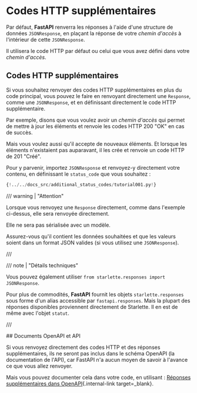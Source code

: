 # Codes HTTP supplémentaires

Par défaut, **FastAPI** renverra les réponses à l'aide d'une structure de données `JSONResponse`, en plaçant la réponse de votre  *chemin d'accès* à l'intérieur de cette `JSONResponse`.

Il utilisera le code HTTP par défaut ou celui que vous avez défini dans votre *chemin d'accès*.

## Codes HTTP supplémentaires

Si vous souhaitez renvoyer des codes HTTP supplémentaires en plus du code principal, vous pouvez le faire en renvoyant directement une `Response`, comme une `JSONResponse`, et en définissant directement le code HTTP supplémentaire.

Par exemple, disons que vous voulez avoir un *chemin d'accès* qui permet de mettre à jour les éléments et renvoie les codes HTTP 200 "OK" en cas de succès.

Mais vous voulez aussi qu'il accepte de nouveaux éléments. Et lorsque les éléments n'existaient pas auparavant, il les crée et renvoie un code HTTP de 201 "Créé".

Pour y parvenir, importez `JSONResponse` et renvoyez-y directement votre contenu, en définissant le `status_code` que vous souhaitez :

```Python hl_lines="4 25"
{!../../docs_src/additional_status_codes/tutorial001.py!}
```

/// warning | "Attention"

Lorsque vous renvoyez une `Response` directement, comme dans l'exemple ci-dessus, elle sera renvoyée directement.

Elle ne sera pas sérialisée avec un modèle.

Assurez-vous qu'il contient les données souhaitées et que les valeurs soient dans un format JSON valides (si vous utilisez une `JSONResponse`).

///

/// note | "Détails techniques"

Vous pouvez également utiliser `from starlette.responses import JSONResponse`.

Pour plus de commodités, **FastAPI** fournit les objets `starlette.responses` sous forme d'un alias accessible par `fastapi.responses`. Mais la plupart des réponses disponibles proviennent directement de Starlette. Il en est de même avec l'objet `statut`.

///

## Documents OpenAPI et API

Si vous renvoyez directement des codes HTTP et des réponses supplémentaires, ils ne seront pas inclus dans le schéma OpenAPI (la documentation de l'API), car FastAPI n'a aucun moyen de savoir à l'avance ce que vous allez renvoyer.

Mais vous pouvez documenter cela dans votre code, en utilisant : [Réponses supplémentaires dans OpenAPI](additional-responses.md){.internal-link target=_blank}.
